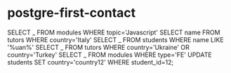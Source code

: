 # postgre-first-contact

SELECT _ FROM modules WHERE topic='Javascript'
SELECT name FROM tutors WHERE country='Italy'
SELECT _ FROM students WHERE name LIKE '%uan%'
SELECT _ FROM tutors WHERE country='Ukraine' OR country='Turkey'
SELECT _ FROM modules WHERE type='FE'
UPDATE students SET country='country12' WHERE student_id=12;
